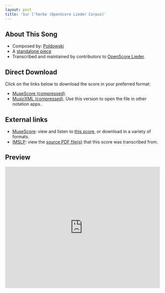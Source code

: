 ```yaml
---
layout: post
title: 'Sur l’herbe (OpenScore Lieder Corpus)'
---
```


## About This Song

- Composed by: [Poldowski](https://fourscoreandmore.org/openscore/lieder/Poldowski)
- A [standalone piece](https://fourscoreandmore.org/openscore/lieder/Poldowski/_)
- Transcribed and maintained by contributors to [OpenScore Lieder].

[OpenScore Lieder]: https://musescore.com/openscore-lieder-corpus

## Direct Download

Click on the links below to download the score in your preferred format:
- [MuseScore (compressed)](https://github.com/openscore/lieder/blob/main/scores/Poldowski/_/Sur_l’herbe/lc6663427.mscz?raw=true).
- [MusicXML (compressed)](https://github.com/openscore/lieder/blob/main/scores/Poldowski/_/Sur_l’herbe/lc6663427.mxl?raw=true). Use this version to open the file in other notation apps.

## External links

- [MuseScore]: view and listen to [this score][MuseScore], or download in a variety of formats.
- [IMSLP]: view the [source PDF file(s)][IMSLP] that this score was transcribed from.

[MuseScore]: https://musescore.com/score/6663427
[IMSLP]: https://imslp.org/wiki/Special:ReverseLookup/122262

## Preview

<iframe width="100%" height="394" src="https://musescore.com/openscore-lieder-corpus/scores/6663427/embed" frameborder="0" allowfullscreen allow="autoplay; fullscreen"></iframe>
